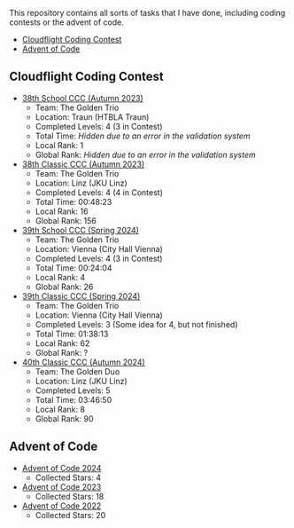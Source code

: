 This repository contains all sorts of tasks that I have done, 
including coding contests or the advent of code.

- [Cloudflight Coding Contest](#cloudflight-coding-contest)
- [Advent of Code](#advent-of-code)

## Cloudflight Coding Contest
- [38th School CCC (Autumn 2023)](CCC2023Autumn/src/main/kotlin/me/goldentrio/school)
  - Team: The Golden Trio
  - Location: Traun (HTBLA Traun)
  - Completed Levels: 4 (3 in Contest)
  - Total Time: _Hidden due to an error in the validation system_
  - Local Rank: 1
  - Global Rank: _Hidden due to an error in the validation system_
- [38th Classic CCC (Autumn 2023)](CCC2023Autumn/src/main/kotlin/me/goldentrio/classic)
  - Team: The Golden Trio
  - Location: Linz (JKU Linz)
  - Completed Levels: 4 (4 in Contest)
  - Total Time: 00:48:23
  - Local Rank: 16
  - Global Rank: 156
- [39th School CCC (Spring 2024)](CCC2024Spring/src/main/kotlin/me/goldentrio/school)
  - Team: The Golden Trio
  - Location: Vienna (City Hall Vienna)
  - Completed Levels: 4 (3 in Contest)
  - Total Time: 00:24:04
  - Local Rank: 4
  - Global Rank: 26
- [39th Classic CCC (Spring 2024)](CCC2024Spring/src/main/kotlin/me/goldentrio/classic)
  - Team: The Golden Trio
  - Location: Vienna (City Hall Vienna)
  - Completed Levels: 3 (Some idea for 4, but not finished)
  - Total Time: 01:38:13
  - Local Rank: 62
  - Global Rank: ?
- [40th Classic CCC (Autumn 2024)](CCC2024Autumn/src/main/kotlin/me/goldenduo)
  - Team: The Golden Duo
  - Location: Linz (JKU Linz)
  - Completed Levels: 5
  - Total Time: 03:46:50
  - Local Rank: 8
  - Global Rank: 90

## Advent of Code
- [Advent of Code 2024](AdventOfCode2024/src/main/kotlin/me/aoc)
  - Collected Stars: 4
- [Advent of Code 2023](AdventOfCode2023/src/main/kotlin/me/aoc)
  - Collected Stars: 18
- [Advent of Code 2022](AdventOfCode2022/src/main/kotlin/me/aoc)
  - Collected Stars: 20